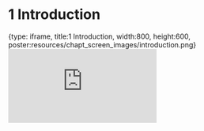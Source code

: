 # 1 Introduction
 
{type: iframe, title:1 Introduction, width:800, height:600, poster:resources/chapt_screen_images/introduction.png}
![](https://andrew-bortvin.github.io/slimNotes/no_toc/introduction.html)
 

 
